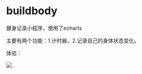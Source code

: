 # buildbody
健身记录小程序，使用了echarts

主要有两个功能：1.计时器，2.记录自己的身体状态变化。

体验：

![](https://github.com/summerness/buildbody/blob/master/gh_13cd03ffcf14_430.jpg)
